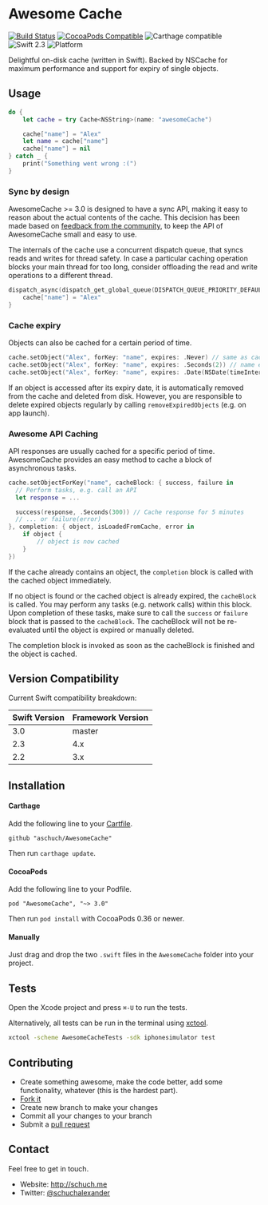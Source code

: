 # Awesome Cache

[![Build Status](https://travis-ci.org/aschuch/AwesomeCache.svg)](https://travis-ci.org/aschuch/AwesomeCache)
[![CocoaPods Compatible](https://img.shields.io/cocoapods/v/AwesomeCache.svg)](https://img.shields.io/cocoapods/v/AwesomeCache.svg)
![Carthage compatible](https://img.shields.io/badge/Carthage-compatible-4BC51D.svg?style=flat)
![Swift 2.3](https://img.shields.io/badge/Swift-2.3-orange.svg)
![Platform](https://img.shields.io/badge/platform-iOS%20%7C%20watchOS%20%7C%20tvOS-lightgrey.svg)

Delightful on-disk cache (written in Swift).
Backed by NSCache for maximum performance and support for expiry of single objects.


## Usage

```swift
do {
    let cache = try Cache<NSString>(name: "awesomeCache")

    cache["name"] = "Alex"
    let name = cache["name"]
    cache["name"] = nil
} catch _ {
    print("Something went wrong :(")
}
```

### Sync by design

AwesomeCache >= 3.0 is designed to have a sync API, making it easy to reason about the actual contents of the cache. This decision has been made based on [feedback from the community](issues/33), to keep the API of AwesomeCache small and easy to use. 

The internals of the cache use a concurrent dispatch queue, that syncs reads and writes for thread safety. In case a particular caching operation blocks your main thread for too long, consider offloading the read and write operations to a different thread.

```swift
dispatch_async(dispatch_get_global_queue(DISPATCH_QUEUE_PRIORITY_DEFAULT, 0)) {
	cache["name"] = "Alex"
}
```

### Cache expiry

Objects can also be cached for a certain period of time.

```swift
cache.setObject("Alex", forKey: "name", expires: .Never) // same as cache["name"] = "Alex"
cache.setObject("Alex", forKey: "name", expires: .Seconds(2)) // name expires in 2 seconds
cache.setObject("Alex", forKey: "name", expires: .Date(NSDate(timeIntervalSince1970: 1428364800))) // name expires on 4th of July 2015
```

If an object is accessed after its expiry date, it is automatically removed from the cache and deleted from disk.
However, you are responsible to delete expired objects regularly by calling `removeExpiredObjects` (e.g. on app launch).

### Awesome API Caching

API responses are usually cached for a specific period of time. AwesomeCache provides an easy method to cache a block of asynchronous tasks.

```swift
cache.setObjectForKey("name", cacheBlock: { success, failure in
  // Perform tasks, e.g. call an API
  let response = ...

  success(response, .Seconds(300)) // Cache response for 5 minutes
  // ... or failure(error)
}, completion: { object, isLoadedFromCache, error in
	if object {
	 	// object is now cached
	}
})
```

If the cache already contains an object, the `completion` block is called with the cached object immediately.

If no object is found or the cached object is already expired, the `cacheBlock` is called.
You may perform any tasks (e.g. network calls) within this block. Upon completion of these tasks, make sure to call the `success` or `failure` block that is passed to the `cacheBlock`. The cacheBlock will not be re-evaluated until the object is expired or manually deleted.

The completion block is invoked as soon as the cacheBlock is finished and the object is cached.

## Version Compatibility

Current Swift compatibility breakdown:

| Swift Version | Framework Version |
| ------------- | ----------------- |
| 3.0           | master            |
| 2.3           | 4.x               |
| 2.2           | 3.x               |

[all releases]: https://github.com/aschuch/AwesomeCache/releases

## Installation

#### Carthage

Add the following line to your [Cartfile](https://github.com/Carthage/Carthage/blob/master/Documentation/Artifacts.md#cartfile).

```
github "aschuch/AwesomeCache"
```

Then run `carthage update`.

#### CocoaPods

Add the following line to your Podfile.

```
pod "AwesomeCache", "~> 3.0"
```

Then run `pod install` with CocoaPods 0.36 or newer.

#### Manually

Just drag and drop the two `.swift` files in the `AwesomeCache` folder into your project.

## Tests

Open the Xcode project and press `⌘-U` to run the tests.

Alternatively, all tests can be run in the terminal using [xctool](https://github.com/facebook/xctool).

```bash
xctool -scheme AwesomeCacheTests -sdk iphonesimulator test
```

## Contributing

* Create something awesome, make the code better, add some functionality,
  whatever (this is the hardest part).
* [Fork it](http://help.github.com/forking/)
* Create new branch to make your changes
* Commit all your changes to your branch
* Submit a [pull request](http://help.github.com/pull-requests/)


## Contact

Feel free to get in touch.

* Website: <http://schuch.me>
* Twitter: [@schuchalexander](http://twitter.com/schuchalexander)
